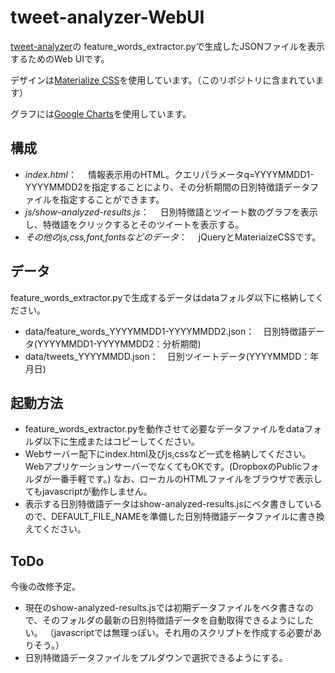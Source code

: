 # tweet-analyzer-WebUI

[tweet-analyzer](https://github.com/t-analyzers/tweet-analyzer "tweet-analyzer")の
feature_words_extractor.pyで生成したJSONファイルを表示するためのWeb UIです。

デザインは[Materialize CSS](http://materializecss.com/ "Materialize CSS")を使用しています。（このリポジトリに含まれています）

グラフには[Google Charts](https://developers.google.com/chart/ "Google Charts")を使用しています。

## 構成
* *index.html*：　
	情報表示用のHTML。クエリパラメータq=YYYYMMDD1-YYYYMMDD2を指定することにより、その分析期間の日別特徴語データファイルを指定することができます。
* *js/show-analyzed-results.js*：　
	日別特徴語とツイート数のグラフを表示し、特徴語をクリックするとそのツイートを表示する。
* *その他のjs,css,font,fontsなどのデータ*：　
	jQueryとMateriaizeCSSです。

## データ
feature_words_extractor.pyで生成するデータはdataフォルダ以下に格納してください。
* data/feature_words_YYYYMMDD1-YYYYMMDD2.json：　日別特徴語データ(YYYYMMDD1-YYYYMMDD2：分析期間)
* data/tweets_YYYYMMDD.json：　日別ツイートデータ(YYYYMMDD：年月日)

## 起動方法
* feature_words_extractor.pyを動作させて必要なデータファイルをdataフォルダ以下に生成またはコピーしてください。
* Webサーバー配下にindex.html及びjs,cssなど一式を格納してください。WebアプリケーションサーバーでなくてもOKです。(DropboxのPublicフォルダが一番手軽です。)
なお、ローカルのHTMLファイルをブラウザで表示してもjavascriptが動作しません。
* 表示する日別特徴語データはshow-analyzed-results.jsにベタ書きしているので、DEFAULT_FILE_NAMEを準備した日別特徴語データファイルに書き換えてください。

## ToDo
今後の改修予定。
* 現在のshow-analyzed-results.jsでは初期データファイルをベタ書きなので、そのフォルダの最新の日別特徴語データを自動取得できるようにしたい。
（javascriptでは無理っぽい。それ用のスクリプトを作成する必要がありそう。）
* 日別特徴語データファイルをプルダウンで選択できるようにする。

